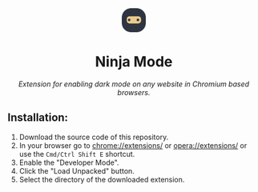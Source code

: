 <div align="center">
  <img width="48" alt="" src="https://raw.githubusercontent.com/borisdiakur/ninja-mode/main/icons/icon.svg">
  <h1>Ninja Mode</h1>
  <i align="center">Extension for enabling dark mode on any website in Chromium based browsers.</i>
  <br>
</div>

## Installation:

1. Download the source code of this repository.
2. In your browser go to [chrome://extensions/](chrome://extensions/) or [opera://extensions/](opera://extensions/) or use the `Cmd/Ctrl Shift E` shortcut.
3. Enable the "Developer Mode".
4. Click the "Load Unpacked" button.
5. Select the directory of the downloaded extension.